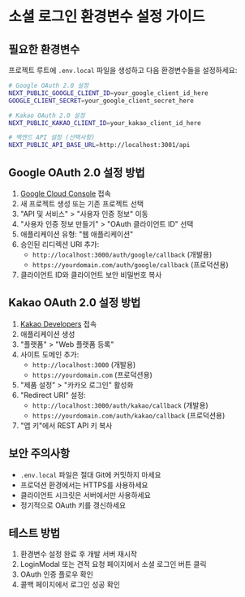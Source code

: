 # 소셜 로그인 환경변수 설정 가이드

## 필요한 환경변수

프로젝트 루트에 `.env.local` 파일을 생성하고 다음 환경변수들을 설정하세요:

```bash
# Google OAuth 2.0 설정
NEXT_PUBLIC_GOOGLE_CLIENT_ID=your_google_client_id_here
GOOGLE_CLIENT_SECRET=your_google_client_secret_here

# Kakao OAuth 2.0 설정
NEXT_PUBLIC_KAKAO_CLIENT_ID=your_kakao_client_id_here

# 백엔드 API 설정 (선택사항)
NEXT_PUBLIC_API_BASE_URL=http://localhost:3001/api
```

## Google OAuth 2.0 설정 방법

1. [Google Cloud Console](https://console.cloud.google.com/) 접속
2. 새 프로젝트 생성 또는 기존 프로젝트 선택
3. "API 및 서비스" > "사용자 인증 정보" 이동
4. "사용자 인증 정보 만들기" > "OAuth 클라이언트 ID" 선택
5. 애플리케이션 유형: "웹 애플리케이션"
6. 승인된 리디렉션 URI 추가:
   - `http://localhost:3000/auth/google/callback` (개발용)
   - `https://yourdomain.com/auth/google/callback` (프로덕션용)
7. 클라이언트 ID와 클라이언트 보안 비밀번호 복사

## Kakao OAuth 2.0 설정 방법

1. [Kakao Developers](https://developers.kakao.com/) 접속
2. 애플리케이션 생성
3. "플랫폼" > "Web 플랫폼 등록"
4. 사이트 도메인 추가:
   - `http://localhost:3000` (개발용)
   - `https://yourdomain.com` (프로덕션용)
5. "제품 설정" > "카카오 로그인" 활성화
6. "Redirect URI" 설정:
   - `http://localhost:3000/auth/kakao/callback` (개발용)
   - `https://yourdomain.com/auth/kakao/callback` (프로덕션용)
7. "앱 키"에서 REST API 키 복사

## 보안 주의사항

- `.env.local` 파일은 절대 Git에 커밋하지 마세요
- 프로덕션 환경에서는 HTTPS를 사용하세요
- 클라이언트 시크릿은 서버에서만 사용하세요
- 정기적으로 OAuth 키를 갱신하세요

## 테스트 방법

1. 환경변수 설정 완료 후 개발 서버 재시작
2. LoginModal 또는 견적 요청 페이지에서 소셜 로그인 버튼 클릭
3. OAuth 인증 플로우 확인
4. 콜백 페이지에서 로그인 성공 확인
